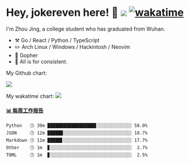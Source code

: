 # Hey, jokereven here! 👋 ![](https://visitor-badge.laobi.icu/badge?page_id=jokereven.readme) [![wakatime](https://wakatime.com/badge/user/eada5769-12fd-41f7-af3d-65254494dce1.svg)](https://wakatime.com/@eada5769-12fd-41f7-af3d-65254494dce1)

I'm Zhou Jing, a college student who has graduated from Wuhan.
-   :hammer_and_pick: Go / React / Python / TypeScript
-   :pencil2: Arch Linux / Windows / Hackintosh / Neovim
-   :seedling: Gopher
-   :thought_balloon: All is for consistent.

My Github chart:

![](https://ghchart.rshah.org/JonnieWayy)

My wakatime chart:
![](https://wakatime.com/share/@jokereven/1679dc82-4bf9-4b63-9203-390d608503de.png)

<!-- waka-box start -->
#### <a href="https://gist.github.com/9f8118785e2d128d746db5f61b0e0a2a" target="_blank">📊 每周工作报告</a>
```text
Python   🕓 39m ██████████████████▌░░░░░░░░░░░░░ 58.0%
JSON     🕓 12m █████▉░░░░░░░░░░░░░░░░░░░░░░░░░░ 18.7%
Markdown 🕓 11m █████▋░░░░░░░░░░░░░░░░░░░░░░░░░░ 17.7%
Other    🕓 1m  ▊░░░░░░░░░░░░░░░░░░░░░░░░░░░░░░░  2.7%
TOML     🕓 1m  ▊░░░░░░░░░░░░░░░░░░░░░░░░░░░░░░░  2.5%
```
<!-- Powered by https://github.com/journey-ad/waka-box-go . -->
<!-- waka-box end -->
